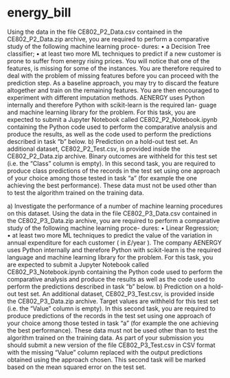 # energy_bill

Using the data in the file CE802_P2_Data.csv contained in the CE802_P2_Data.zip archive, you are required to perform a comparative study of the following machine learning proce- dures:
• a Decision Tree classifier;
• at least two more ML techniques to predict if a new customer is prone to suffer from energy
rising prices.
You will notice that one of the features, is missing for some of the instances. You are therefore required to deal with the problem of missing features before you can proceed with the prediction step. As a baseline approach, you may try to discard the feature altogether and train on the remaining features. You are then encouraged to experiment with different imputation methods.
AENERGY uses Python internally and therefore Python with scikit-learn is the required lan- guage and machine learning library for the problem. For this task, you are expected to submit a Jupyter Notebook called CE802_P2_Notebook.ipynb containing the Python code used to perform the comparative analysis and produce the results, as well as the code used to perform the predictions described in task “b” below.
b) Prediction on a hold-out test set. An additional dataset, CE802_P2_Test.csv, is provided inside the CE802_P2_Data.zip archive. Binary outcomes are withheld for this test set (i.e. the “Class” column is empty). In this second task, you are required to produce class predictions of the records in the test set using one approach of your choice among those tested in task “a” (for example the one achieving the best performance). These data must not be used other than to test the algorithm trained on the training data.

a) Investigate the performance of a number of machine learning procedures on this dataset. Using the data in the file CE802_P3_Data.csv contained in the CE802_P3_Data.zip archive, you are required to perform a comparative study of the following machine learning proce- dures:
• Linear Regression;
• at least two more ML techniques to predict the value of the variation in annual expenditure
for each customer ( in £/year ).
The company AENERGY uses Python internally and therefore Python with scikit-learn is the required language and machine learning library for the problem. For this task, you are expected to submit a Jupyter Notebook called CE802_P3_Notebook.ipynb containing the Python code used to perform the comparative analysis and produce the results as well as the code used to perform the predictions described in task “b” below.
b) Prediction on a hold-out test set. An additional dataset, CE802_P3_Test.csv, is provided inside the CE802_P3_Data.zip archive. Target values are withheld for this test set (i.e. the “Value” column is empty). In this second task, you are required to produce predictions of the records in the test set using one approach of your choice among those tested in task “a” (for example the one achieving the best performance). These data must not be used other than to test the algorithm trained on the training data.
As part of your submission you should submit a new version of the file CE802_P3_Test.csv in CSV format with the missing “Value” column replaced with the output predictions obtained using the approach chosen. This second task will be marked based on the mean squared error on the test set.
